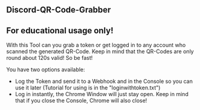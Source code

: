 ## Discord-QR-Code-Grabber

## For educational usage only!



With this Tool can you grab a token or get logged in to any account who scanned the generated QR-Code.
Keep in mind that the QR-Codes are only round about 120s valid! So be fast!

You have two options available:

- Log the Token and send it to a Webhook and in the Console so you can use it later (Tutorial for using is in the "loginwithtoken.txt")
- Log in instantly, the Chrome Window will just stay open. Keep in mind that if you close the Console, Chrome will also close!